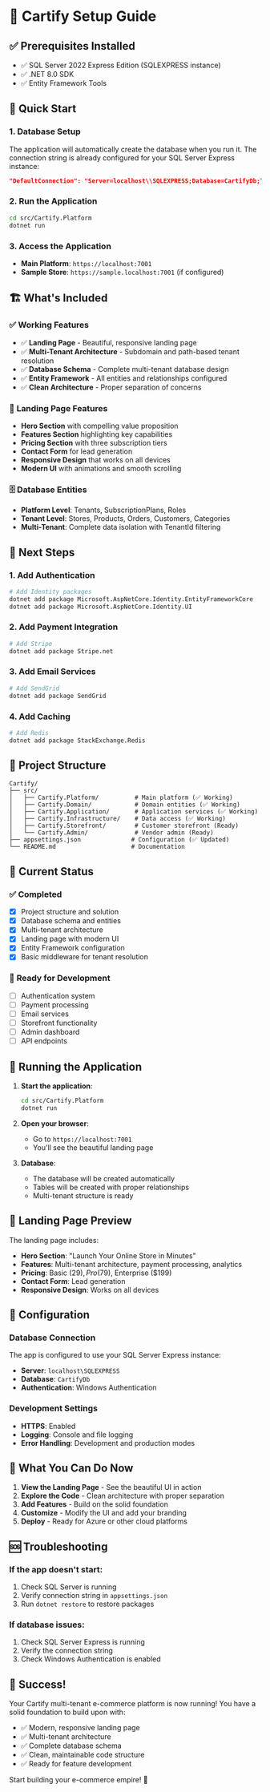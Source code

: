 # 🚀 Cartify Setup Guide

## ✅ **Prerequisites Installed**
- ✅ SQL Server 2022 Express Edition (SQLEXPRESS instance)
- ✅ .NET 8.0 SDK
- ✅ Entity Framework Tools

## 🎯 **Quick Start**

### 1. **Database Setup**
The application will automatically create the database when you run it. The connection string is already configured for your SQL Server Express instance:

```json
"DefaultConnection": "Server=localhost\\SQLEXPRESS;Database=CartifyDb;Trusted_Connection=true;MultipleActiveResultSets=true"
```

### 2. **Run the Application**
```bash
cd src/Cartify.Platform
dotnet run
```

### 3. **Access the Application**
- **Main Platform**: `https://localhost:7001`
- **Sample Store**: `https://sample.localhost:7001` (if configured)

## 🏗️ **What's Included**

### ✅ **Working Features**
- ✅ **Landing Page** - Beautiful, responsive landing page
- ✅ **Multi-Tenant Architecture** - Subdomain and path-based tenant resolution
- ✅ **Database Schema** - Complete multi-tenant database design
- ✅ **Entity Framework** - All entities and relationships configured
- ✅ **Clean Architecture** - Proper separation of concerns

### 🎨 **Landing Page Features**
- **Hero Section** with compelling value proposition
- **Features Section** highlighting key capabilities
- **Pricing Section** with three subscription tiers
- **Contact Form** for lead generation
- **Responsive Design** that works on all devices
- **Modern UI** with animations and smooth scrolling

### 🗄️ **Database Entities**
- **Platform Level**: Tenants, SubscriptionPlans, Roles
- **Tenant Level**: Stores, Products, Orders, Customers, Categories
- **Multi-Tenant**: Complete data isolation with TenantId filtering

## 🔧 **Next Steps**

### 1. **Add Authentication**
```bash
# Add Identity packages
dotnet add package Microsoft.AspNetCore.Identity.EntityFrameworkCore
dotnet add package Microsoft.AspNetCore.Identity.UI
```

### 2. **Add Payment Integration**
```bash
# Add Stripe
dotnet add package Stripe.net
```

### 3. **Add Email Services**
```bash
# Add SendGrid
dotnet add package SendGrid
```

### 4. **Add Caching**
```bash
# Add Redis
dotnet add package StackExchange.Redis
```

## 📁 **Project Structure**
```
Cartify/
├── src/
│   ├── Cartify.Platform/          # Main platform (✅ Working)
│   ├── Cartify.Domain/            # Domain entities (✅ Working)
│   ├── Cartify.Application/       # Application services (✅ Working)
│   ├── Cartify.Infrastructure/    # Data access (✅ Working)
│   ├── Cartify.Storefront/        # Customer storefront (Ready)
│   └── Cartify.Admin/             # Vendor admin (Ready)
├── appsettings.json              # Configuration (✅ Updated)
└── README.md                     # Documentation
```

## 🎯 **Current Status**

### ✅ **Completed**
- [x] Project structure and solution
- [x] Database schema and entities
- [x] Multi-tenant architecture
- [x] Landing page with modern UI
- [x] Entity Framework configuration
- [x] Basic middleware for tenant resolution

### 🚧 **Ready for Development**
- [ ] Authentication system
- [ ] Payment processing
- [ ] Email services
- [ ] Storefront functionality
- [ ] Admin dashboard
- [ ] API endpoints

## 🚀 **Running the Application**

1. **Start the application**:
   ```bash
   cd src/Cartify.Platform
   dotnet run
   ```

2. **Open your browser**:
   - Go to `https://localhost:7001`
   - You'll see the beautiful landing page

3. **Database**:
   - The database will be created automatically
   - Tables will be created with proper relationships
   - Multi-tenant structure is ready

## 🎨 **Landing Page Preview**

The landing page includes:
- **Hero Section**: "Launch Your Online Store in Minutes"
- **Features**: Multi-tenant architecture, payment processing, analytics
- **Pricing**: Basic ($29), Pro ($79), Enterprise ($199)
- **Contact Form**: Lead generation
- **Responsive Design**: Works on all devices

## 🔧 **Configuration**

### Database Connection
The app is configured to use your SQL Server Express instance:
- **Server**: `localhost\SQLEXPRESS`
- **Database**: `CartifyDb`
- **Authentication**: Windows Authentication

### Development Settings
- **HTTPS**: Enabled
- **Logging**: Console and file logging
- **Error Handling**: Development and production modes

## 🎯 **What You Can Do Now**

1. **View the Landing Page** - See the beautiful UI in action
2. **Explore the Code** - Clean architecture with proper separation
3. **Add Features** - Build on the solid foundation
4. **Customize** - Modify the UI and add your branding
5. **Deploy** - Ready for Azure or other cloud platforms

## 🆘 **Troubleshooting**

### If the app doesn't start:
1. Check SQL Server is running
2. Verify connection string in `appsettings.json`
3. Run `dotnet restore` to restore packages

### If database issues:
1. Check SQL Server Express is running
2. Verify the connection string
3. Check Windows Authentication is enabled

## 🎉 **Success!**

Your Cartify multi-tenant e-commerce platform is now running! You have a solid foundation to build upon with:

- ✅ Modern, responsive landing page
- ✅ Multi-tenant architecture
- ✅ Complete database schema
- ✅ Clean, maintainable code structure
- ✅ Ready for feature development

Start building your e-commerce empire! 🚀
